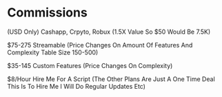# Commissions

(USD Only) Cashapp, Crpyto, Robux (1.5X Value So $50 Would Be 7.5K)

$75-275 Streamable (Price Changes On Amount Of Features And Complexity Table Size 150-500)

$35-145 Custom Features (Price Changes On Complexity)

$8/Hour Hire Me For A Script (The Other Plans Are Just A One Time Deal This Is To Hire Me I Will Do Regular Updates Etc)
